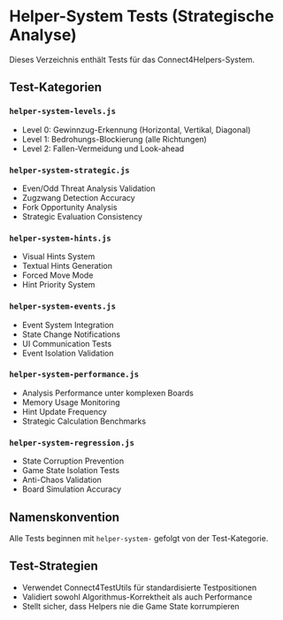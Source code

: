 # Helper-System Tests (Strategische Analyse)

Dieses Verzeichnis enthält Tests für das Connect4Helpers-System.

## Test-Kategorien

### `helper-system-levels.js`
- Level 0: Gewinnzug-Erkennung (Horizontal, Vertikal, Diagonal)
- Level 1: Bedrohungs-Blockierung (alle Richtungen)
- Level 2: Fallen-Vermeidung und Look-ahead

### `helper-system-strategic.js`
- Even/Odd Threat Analysis Validation
- Zugzwang Detection Accuracy
- Fork Opportunity Analysis
- Strategic Evaluation Consistency

### `helper-system-hints.js`
- Visual Hints System
- Textual Hints Generation
- Forced Move Mode
- Hint Priority System

### `helper-system-events.js`
- Event System Integration
- State Change Notifications
- UI Communication Tests
- Event Isolation Validation

### `helper-system-performance.js`
- Analysis Performance unter komplexen Boards
- Memory Usage Monitoring
- Hint Update Frequency
- Strategic Calculation Benchmarks

### `helper-system-regression.js`
- State Corruption Prevention
- Game State Isolation Tests
- Anti-Chaos Validation
- Board Simulation Accuracy

## Namenskonvention
Alle Tests beginnen mit `helper-system-` gefolgt von der Test-Kategorie.

## Test-Strategien
- Verwendet Connect4TestUtils für standardisierte Testpositionen
- Validiert sowohl Algorithmus-Korrektheit als auch Performance
- Stellt sicher, dass Helpers nie die Game State korrumpieren